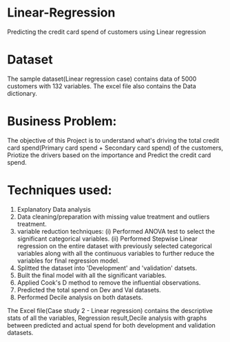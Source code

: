 # Linear-Regression
Predicting the credit card spend of customers using Linear regression

# Dataset
The sample dataset(Linear regression case) contains data of 5000 customers with 132 variables. The excel file also contains the Data dictionary.

# Business Problem:
The objective of this Project is to understand what's driving the total credit card spend(Primary card spend + Secondary card spend) of the customers, Priotize the drivers based on the importance and Predict the credit card spend.

# Techniques used:
1. Explanatory Data analysis
2. Data cleaning/preparation with missing value treatment and outliers treatment.
3. variable reduction techniques:
   (i) Performed ANOVA test to select the significant categorical variables.
   (ii) Performed Stepwise Linear regression on the entire dataset with previously selected categorical variables along with all the               continuous variables to further reduce the variables for final regression model.
4. Splitted the dataset into 'Development' and 'validation' datsets.
5. Built the final model with all the significant variables.
6. Applied Cook's D method to remove the influential observations.
7. Predicted the total spend on Dev and Val datasets.
8. Performed Decile analysis on both datasets.

The Excel file(Case study 2 - Linear regression) contains the descriptive stats of all the variables, Regression result,Decile analysis with graphs between predicted and actual spend for both development and validation datasets.
